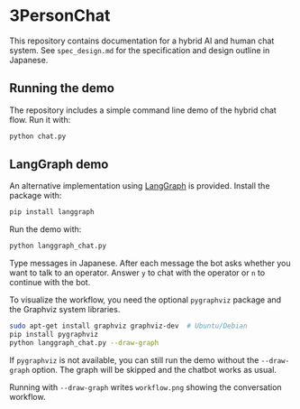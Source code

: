 # 3PersonChat

This repository contains documentation for a hybrid AI and human chat system. See `spec_design.md` for the specification and design outline in Japanese.

## Running the demo

The repository includes a simple command line demo of the hybrid chat flow.
Run it with:

```bash
python chat.py
```

## LangGraph demo

An alternative implementation using [LangGraph](https://github.com/langchain-ai/langgraph) is provided. Install the package with:

```bash
pip install langgraph
```

Run the demo with:

```bash
python langgraph_chat.py
```

Type messages in Japanese. After each message the bot asks whether you want to
talk to an operator. Answer `y` to chat with the operator or `n` to continue with
the bot.

To visualize the workflow, you need the optional `pygraphviz` package and the
Graphviz system libraries.

```bash
sudo apt-get install graphviz graphviz-dev  # Ubuntu/Debian
pip install pygraphviz
python langgraph_chat.py --draw-graph
```

If `pygraphviz` is not available, you can still run the demo without the
`--draw-graph` option. The graph will be skipped and the chatbot works as usual.

Running with `--draw-graph` writes `workflow.png` showing the conversation
workflow.

